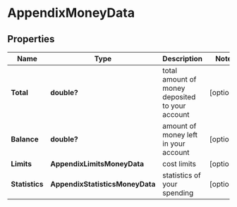# AppendixMoneyData


## Properties

| Name | Type | Description | Notes |
|------------ | ------------- | ------------- | -------------|
**Total** | **double?** | total amount of money deposited to your account |[optional]|
**Balance** | **double?** | amount of money left in your account |[optional]|
**Limits** | **AppendixLimitsMoneyData** | cost limits |[optional]|
**Statistics** | **AppendixStatisticsMoneyData** | statistics of your spending |[optional]|